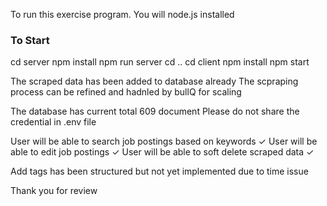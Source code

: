 To run this exercise program.
You will node.js installed

### To Start

cd server
npm install
npm run server
cd ..
cd client
npm install
npm start

The scraped data has been added to database already
The scpraping process can be refined and hadnled by bullQ for scaling

The database has current total 609 document
Please do not share the credential in .env file

User will be able to search job postings based on keywords ✓
User will be able to edit job postings ✓
User will be able to soft delete scraped data ✓

Add tags has been structured but not yet implemented due to time issue

Thank you for review
